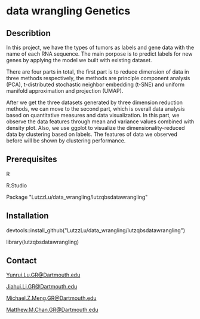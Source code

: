 # data wrangling Genetics

## Describtion
In this project, we have the types of tumors as labels and gene data with the name of each RNA sequence. The main porpose is to predict labels for new genes by applying the model we built with existing dataset. 

There are four parts in total, the first part is to reduce dimension of data in three methods respectively, the methods are principle component analysis (PCA), t-distributed stochastic neighbor embedding (t-SNE) and uniform manifold approximation and projection (UMAP). 

After we get the three datasets generated by three dimension reduction methods, we can move to the second part, which is overall data analysis based on quantitative measures and data visualization. In this part, we observe the data features through mean and variance values combined with density plot. Also, we use ggplot to visualize the dimensionality-reduced data by clustering based on labels. The features of data we observed before will be shown by clustering performance. 



## Prerequisites
R

R.Studio

Package "LutzzLu/data_wrangling/lutzqbsdatawrangling"

## Installation
devtools::install_github("LutzzLu/data_wrangling/lutzqbsdatawrangling")

library(lutzqbsdatawrangling)

## Contact
Yunrui.Lu.GR@Dartmouth.edu

Jiahui.Li.GR@Dartmouth.edu

Michael.Z.Meng.GR@Dartmouth.edu

Matthew.M.Chan.GR@Dartmouth.edu
